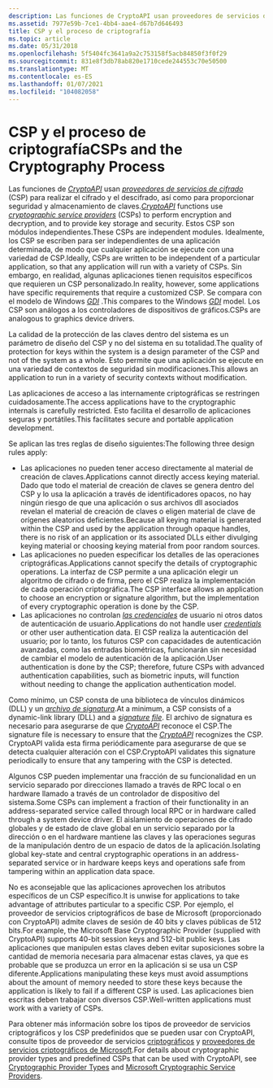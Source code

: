 ```yaml
---
description: Las funciones de CryptoAPI usan proveedores de servicios de cifrado (CSP) para realizar el cifrado y el descifrado, así como para proporcionar seguridad y almacenamiento de claves.
ms.assetid: 7977e59b-7ce1-4bb4-aae4-d67b7d646493
title: CSP y el proceso de criptografía
ms.topic: article
ms.date: 05/31/2018
ms.openlocfilehash: 5f5404fc3641a9a2c753158f5acb84850f3f0f29
ms.sourcegitcommit: 831e8f3db78ab820e1710cede244553c70e50500
ms.translationtype: MT
ms.contentlocale: es-ES
ms.lasthandoff: 01/07/2021
ms.locfileid: "104082058"
---
```

# <a name="csps-and-the-cryptography-process"></a><span data-ttu-id="9ca54-103">CSP y el proceso de criptografía</span><span class="sxs-lookup"><span data-stu-id="9ca54-103">CSPs and the Cryptography Process</span></span>

<span data-ttu-id="9ca54-104">Las funciones de [*CryptoAPI*](../secgloss/c-gly.md) usan [*proveedores de servicios de cifrado*](../secgloss/c-gly.md) (CSP) para realizar el cifrado y el descifrado, así como para proporcionar seguridad y almacenamiento de claves.</span><span class="sxs-lookup"><span data-stu-id="9ca54-104">[*CryptoAPI*](../secgloss/c-gly.md) functions use [*cryptographic service providers*](../secgloss/c-gly.md) (CSPs) to perform encryption and decryption, and to provide key storage and security.</span></span> <span data-ttu-id="9ca54-105">Estos CSP son módulos independientes.</span><span class="sxs-lookup"><span data-stu-id="9ca54-105">These CSPs are independent modules.</span></span> <span data-ttu-id="9ca54-106">Idealmente, los CSP se escriben para ser independientes de una aplicación determinada, de modo que cualquier aplicación se ejecute con una variedad de CSP.</span><span class="sxs-lookup"><span data-stu-id="9ca54-106">Ideally, CSPs are written to be independent of a particular application, so that any application will run with a variety of CSPs.</span></span> <span data-ttu-id="9ca54-107">Sin embargo, en realidad, algunas aplicaciones tienen requisitos específicos que requieren un CSP personalizado.</span><span class="sxs-lookup"><span data-stu-id="9ca54-107">In reality, however, some applications have specific requirements that require a customized CSP.</span></span> <span data-ttu-id="9ca54-108">Se compara con el modelo de Windows [*GDI*](../secgloss/g-gly.md) .</span><span class="sxs-lookup"><span data-stu-id="9ca54-108">This compares to the Windows [*GDI*](../secgloss/g-gly.md) model.</span></span> <span data-ttu-id="9ca54-109">Los CSP son análogos a los controladores de dispositivos de gráficos.</span><span class="sxs-lookup"><span data-stu-id="9ca54-109">CSPs are analogous to graphics device drivers.</span></span>

<span data-ttu-id="9ca54-110">La calidad de la protección de las claves dentro del sistema es un parámetro de diseño del CSP y no del sistema en su totalidad.</span><span class="sxs-lookup"><span data-stu-id="9ca54-110">The quality of protection for keys within the system is a design parameter of the CSP and not of the system as a whole.</span></span> <span data-ttu-id="9ca54-111">Esto permite que una aplicación se ejecute en una variedad de contextos de seguridad sin modificaciones.</span><span class="sxs-lookup"><span data-stu-id="9ca54-111">This allows an application to run in a variety of security contexts without modification.</span></span>

<span data-ttu-id="9ca54-112">Las aplicaciones de acceso a las internamente criptográficas se restringen cuidadosamente.</span><span class="sxs-lookup"><span data-stu-id="9ca54-112">The access applications have to the cryptographic internals is carefully restricted.</span></span> <span data-ttu-id="9ca54-113">Esto facilita el desarrollo de aplicaciones seguras y portátiles.</span><span class="sxs-lookup"><span data-stu-id="9ca54-113">This facilitates secure and portable application development.</span></span>

<span data-ttu-id="9ca54-114">Se aplican las tres reglas de diseño siguientes:</span><span class="sxs-lookup"><span data-stu-id="9ca54-114">The following three design rules apply:</span></span>

-   <span data-ttu-id="9ca54-115">Las aplicaciones no pueden tener acceso directamente al material de creación de claves.</span><span class="sxs-lookup"><span data-stu-id="9ca54-115">Applications cannot directly access keying material.</span></span> <span data-ttu-id="9ca54-116">Dado que todo el material de creación de claves se genera dentro del CSP y lo usa la aplicación a través de identificadores opacos, no hay ningún riesgo de que una aplicación o sus archivos dll asociados revelan el material de creación de claves o eligen material de clave de orígenes aleatorios deficientes.</span><span class="sxs-lookup"><span data-stu-id="9ca54-116">Because all keying material is generated within the CSP and used by the application through opaque handles, there is no risk of an application or its associated DLLs either divulging keying material or choosing keying material from poor random sources.</span></span>
-   <span data-ttu-id="9ca54-117">Las aplicaciones no pueden especificar los detalles de las operaciones criptográficas.</span><span class="sxs-lookup"><span data-stu-id="9ca54-117">Applications cannot specify the details of cryptographic operations.</span></span> <span data-ttu-id="9ca54-118">La interfaz de CSP permite a una aplicación elegir un algoritmo de cifrado o de firma, pero el CSP realiza la implementación de cada operación criptográfica.</span><span class="sxs-lookup"><span data-stu-id="9ca54-118">The CSP interface allows an application to choose an encryption or signature algorithm, but the implementation of every cryptographic operation is done by the CSP.</span></span>
-   <span data-ttu-id="9ca54-119">Las aplicaciones no controlan [*las credenciales*](../secgloss/c-gly.md) de usuario ni otros datos de autenticación de usuario.</span><span class="sxs-lookup"><span data-stu-id="9ca54-119">Applications do not handle user [*credentials*](../secgloss/c-gly.md) or other user authentication data.</span></span> <span data-ttu-id="9ca54-120">El CSP realiza la autenticación del usuario; por lo tanto, los futuros CSP con capacidades de autenticación avanzadas, como las entradas biométricas, funcionarán sin necesidad de cambiar el modelo de autenticación de la aplicación.</span><span class="sxs-lookup"><span data-stu-id="9ca54-120">User authentication is done by the CSP; therefore, future CSPs with advanced authentication capabilities, such as biometric inputs, will function without needing to change the application authentication model.</span></span>

<span data-ttu-id="9ca54-121">Como mínimo, un CSP consta de una biblioteca de vínculos dinámicos (DLL) y un [*archivo de signatura*](../secgloss/s-gly.md).</span><span class="sxs-lookup"><span data-stu-id="9ca54-121">At a minimum, a CSP consists of a dynamic-link library (DLL) and a [*signature file*](../secgloss/s-gly.md).</span></span> <span data-ttu-id="9ca54-122">El archivo de signatura es necesario para asegurarse de que [*CryptoAPI*](../secgloss/c-gly.md) reconoce el CSP.</span><span class="sxs-lookup"><span data-stu-id="9ca54-122">The signature file is necessary to ensure that the [*CryptoAPI*](../secgloss/c-gly.md) recognizes the CSP.</span></span> <span data-ttu-id="9ca54-123">CryptoAPI valida esta firma periódicamente para asegurarse de que se detecta cualquier alteración con el CSP.</span><span class="sxs-lookup"><span data-stu-id="9ca54-123">CryptoAPI validates this signature periodically to ensure that any tampering with the CSP is detected.</span></span>

<span data-ttu-id="9ca54-124">Algunos CSP pueden implementar una fracción de su funcionalidad en un servicio separado por direcciones llamado a través de RPC local o en hardware llamado a través de un controlador de dispositivo del sistema.</span><span class="sxs-lookup"><span data-stu-id="9ca54-124">Some CSPs can implement a fraction of their functionality in an address-separated service called through local RPC or in hardware called through a system device driver.</span></span> <span data-ttu-id="9ca54-125">El aislamiento de operaciones de cifrado globales y de estado de clave global en un servicio separado por la dirección o en el hardware mantiene las claves y las operaciones seguras de la manipulación dentro de un espacio de datos de la aplicación.</span><span class="sxs-lookup"><span data-stu-id="9ca54-125">Isolating global key-state and central cryptographic operations in an address-separated service or in hardware keeps keys and operations safe from tampering within an application data space.</span></span>

<span data-ttu-id="9ca54-126">No es aconsejable que las aplicaciones aprovechen los atributos específicos de un CSP específico.</span><span class="sxs-lookup"><span data-stu-id="9ca54-126">It is unwise for applications to take advantage of attributes particular to a specific CSP.</span></span> <span data-ttu-id="9ca54-127">Por ejemplo, el proveedor de servicios criptográficos de base de Microsoft (proporcionado con CryptoAPI) admite claves de sesión de 40 bits y claves públicas de 512 bits.</span><span class="sxs-lookup"><span data-stu-id="9ca54-127">For example, the Microsoft Base Cryptographic Provider (supplied with CryptoAPI) supports 40-bit session keys and 512-bit public keys.</span></span> <span data-ttu-id="9ca54-128">Las aplicaciones que manipulen estas claves deben evitar suposiciones sobre la cantidad de memoria necesaria para almacenar estas claves, ya que es probable que se produzca un error en la aplicación si se usa un CSP diferente.</span><span class="sxs-lookup"><span data-stu-id="9ca54-128">Applications manipulating these keys must avoid assumptions about the amount of memory needed to store these keys because the application is likely to fail if a different CSP is used.</span></span> <span data-ttu-id="9ca54-129">Las aplicaciones bien escritas deben trabajar con diversos CSP.</span><span class="sxs-lookup"><span data-stu-id="9ca54-129">Well-written applications must work with a variety of CSPs.</span></span>

<span data-ttu-id="9ca54-130">Para obtener más información sobre los tipos de proveedor de servicios criptográficos y los CSP predefinidos que se pueden usar con CryptoAPI, consulte tipos de proveedor de servicios [criptográficos](cryptographic-provider-types.md) y [proveedores de servicios criptográficos de Microsoft](microsoft-cryptographic-service-providers.md).</span><span class="sxs-lookup"><span data-stu-id="9ca54-130">For details about cryptographic provider types and predefined CSPs that can be used with CryptoAPI, see [Cryptographic Provider Types](cryptographic-provider-types.md) and [Microsoft Cryptographic Service Providers](microsoft-cryptographic-service-providers.md).</span></span>

 

 
